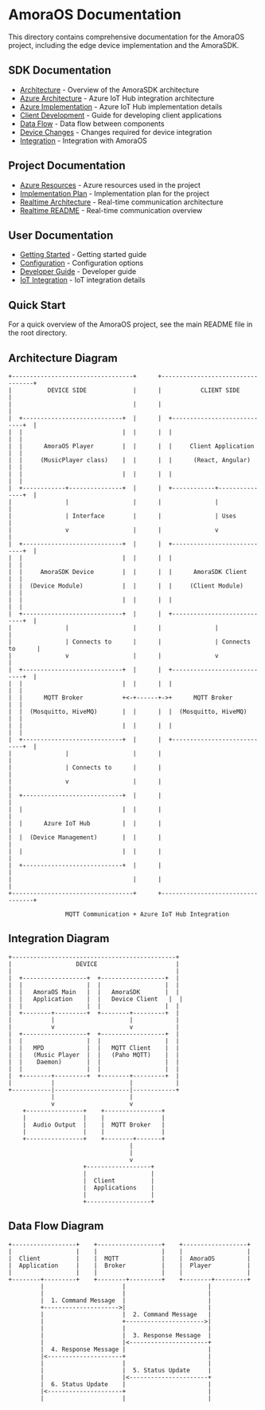 # AmoraOS Documentation

This directory contains comprehensive documentation for the AmoraOS project, including the edge device implementation and the AmoraSDK.

## SDK Documentation

- [Architecture](site_docs/architecture.md) - Overview of the AmoraSDK architecture
- [Azure Architecture](site_docs/azure_architecture.md) - Azure IoT Hub integration architecture
- [Azure Implementation](site_docs/azure_implementation.md) - Azure IoT Hub implementation details
- [Client Development](site_docs/client_development.md) - Guide for developing client applications
- [Data Flow](site_docs/data_flow.md) - Data flow between components
- [Device Changes](site_docs/device_changes.md) - Changes required for device integration
- [Integration](site_docs/integration.md) - Integration with AmoraOS

## Project Documentation

- [Azure Resources](site_docs/azure_resources.md) - Azure resources used in the project
- [Implementation Plan](site_docs/implementation_plan.md) - Implementation plan for the project
- [Realtime Architecture](site_docs/realtime_architecture.md) - Real-time communication architecture
- [Realtime README](site_docs/realtime_readme.md) - Real-time communication overview

## User Documentation

- [Getting Started](site_docs/getting_started.md) - Getting started guide
- [Configuration](site_docs/configuration.md) - Configuration options
- [Developer Guide](site_docs/developer_guide.md) - Developer guide
- [IoT Integration](site_docs/iot_integration.md) - IoT integration details

## Quick Start

For a quick overview of the AmoraOS project, see the main README file in the root directory.

## Architecture Diagram

```
+----------------------------------+      +----------------------------------+
|          DEVICE SIDE             |      |           CLIENT SIDE            |
|                                  |      |                                  |
|  +----------------------------+  |      |  +----------------------------+  |
|  |                            |  |      |  |                            |  |
|  |      AmoraOS Player        |  |      |  |     Client Application     |  |
|  |     (MusicPlayer class)    |  |      |  |      (React, Angular)      |  |
|  |                            |  |      |  |                            |  |
|  +------------+---------------+  |      |  +------------+---------------+  |
|               |                  |      |               |                  |
|               | Interface        |      |               | Uses             |
|               v                  |      |               v                  |
|  +----------------------------+  |      |  +----------------------------+  |
|  |                            |  |      |  |                            |  |
|  |     AmoraSDK Device        |  |      |  |      AmoraSDK Client       |  |
|  |  (Device Module)           |  |      |  |     (Client Module)        |  |
|  |                            |  |      |  |                            |  |
|  +----------------------------+  |      |  +----------------------------+  |
|               |                  |      |               |                  |
|               | Connects to      |      |               | Connects to      |
|               v                  |      |               v                  |
|  +----------------------------+  |      |  +----------------------------+  |
|  |                            |  |      |  |                            |  |
|  |      MQTT Broker           +<-+------+->+      MQTT Broker           |  |
|  |  (Mosquitto, HiveMQ)       |  |      |  |  (Mosquitto, HiveMQ)       |  |
|  |                            |  |      |  |                            |  |
|  +----------------------------+  |      |  +----------------------------+  |
|               |                  |      |                                  |
|               | Connects to      |      |                                  |
|               v                  |      |                                  |
|  +----------------------------+  |      |                                  |
|  |                            |  |      |                                  |
|  |      Azure IoT Hub         |  |      |                                  |
|  |  (Device Management)       |  |      |                                  |
|  |                            |  |      |                                  |
|  +----------------------------+  |      |                                  |
|                                  |      |                                  |
+----------------------------------+      +----------------------------------+

                MQTT Communication + Azure IoT Hub Integration
```

## Integration Diagram

```
+----------------------------------------------+
|                  DEVICE                      |
|                                              |
|  +------------------+  +------------------+  |
|  |                  |  |                  |  |
|  |   AmoraOS Main   |  |   AmoraSDK       |  |
|  |   Application    |  |   Device Client   |  |
|  |                  |  |                  |  |
|  +--------+---------+  +--------+---------+  |
|           |                     |            |
|           v                     v            |
|  +------------------+  +------------------+  |
|  |                  |  |                  |  |
|  |   MPD            |  |   MQTT Client    |  |
|  |   (Music Player  |  |   (Paho MQTT)    |  |
|  |    Daemon)       |  |                  |  |
|  |                  |  |                  |  |
|  +--------+---------+  +--------+---------+  |
|           |                     |            |
+-----------|---------------------|------------+
            |                     |
            v                     v
    +----------------+    +----------------+
    |                |    |                |
    |  Audio Output  |    |  MQTT Broker   |
    |                |    |                |
    +----------------+    +--------+-------+
                                  |
                                  |
                                  v
                     +------------------+
                     |                  |
                     |  Client          |
                     |  Applications    |
                     |                  |
                     +------------------+
```

## Data Flow Diagram

```
+------------------+    +------------------+    +------------------+
|                  |    |                  |    |                  |
|  Client          |    |  MQTT            |    |  AmoraOS         |
|  Application     |    |  Broker          |    |  Player          |
|                  |    |                  |    |                  |
+--------+---------+    +--------+---------+    +--------+---------+
         |                      |                       |
         |                      |                       |
         |  1. Command Message  |                       |
         +--------------------->|                       |
         |                      |  2. Command Message   |
         |                      +---------------------->|
         |                      |                       |
         |                      |  3. Response Message  |
         |                      |<----------------------+
         |  4. Response Message |                       |
         |<---------------------+                       |
         |                      |                       |
         |                      |  5. Status Update     |
         |                      |<----------------------+
         |  6. Status Update    |                       |
         |<---------------------+                       |
         |                      |                       |
```

